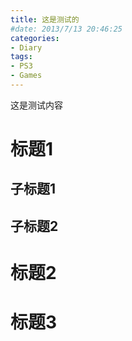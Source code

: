 ```yaml
---
title: 这是测试的
#date: 2013/7/13 20:46:25
categories:
- Diary
tags:
- PS3
- Games
---
```


这是测试内容

# 标题1
## 子标题1

## 子标题2

# 标题2

# 标题3